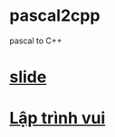 # pascal2cpp
pascal to C++
# [slide](https://docs.google.com/presentation/d/1573z20lKKVKOcai4M3o9Obfk8M5QJTI9Z--UydxffSQ/edit?usp=sharing)
# [Lập trình vui](https://laptrinhvui.club/)